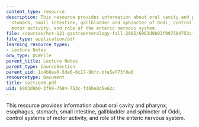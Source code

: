 ```yaml
---
content_type: resource
description: This resource provides information about oral cavity and pharynx, esophagus,
  stomach, small intestine, gallbladder and sphincter of Oddi, control systems of
  motor activity, and role of the enteric nervous system.
file: /courses/hst-121-gastroenterology-fall-2005/6963d9b03f997584753cfd6be8d5e62c_section6.pdf
file_type: application/pdf
learning_resource_types:
- Lecture Notes
ocw_type: OCWFile
parent_title: Lecture Notes
parent_type: CourseSection
parent_uid: 1c4b8ea0-5de6-6c17-9bfc-bfe5e773f8e0
resourcetype: Document
title: section6.pdf
uid: 6963d9b0-3f99-7584-753c-fd6be8d5e62c
---
```

This resource provides information about oral cavity and pharynx, esophagus, stomach, small intestine, gallbladder and sphincter of Oddi, control systems of motor activity, and role of the enteric nervous system.

